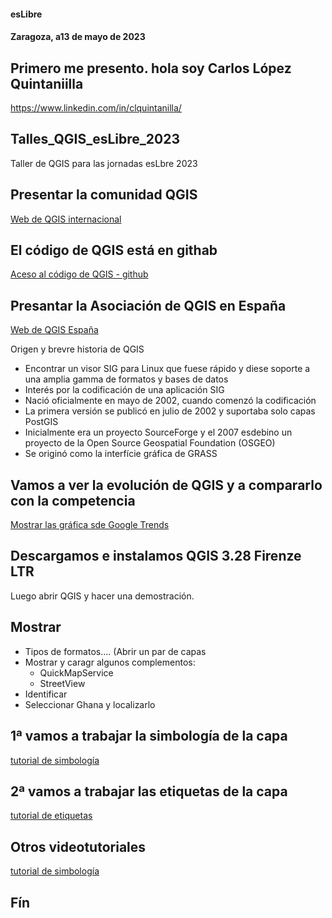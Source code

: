 
#### esLibre

#### Zaragoza, a13 de mayo de 2023

## Primero me presento. hola soy Carlos López Quintaniilla
https://www.linkedin.com/in/clquintanilla/

## Talles_QGIS_esLibre_2023
Taller de QGIS para las jornadas esLbre 2023

## Presentar la comunidad QGIS
[Web de QGIS internacional](https://www.qgis.org/es/site/about/index.html)

## El código de QGIS está en githab
[Aceso al código de QGIS - github](https://github.com/qgis/QGIS)

## Presantar la Asociación de QGIS en España
[Web de QGIS España](https://www.qgis.org/es/site/about/index.html)

Origen y brevre historia de QGIS
- Encontrar un visor SIG para Linux que fuese rápido y diese soporte a una amplia gamma de formatos y bases de datos
- Interés por la codificación de una aplicación SIG
- Nació oficialmente en mayo de 2002, cuando comenzó la codificación
- La primera versión se publicó en julio de 2002 y suportaba solo capas PostGIS
- Inicialmente era un proyecto SourceForge y el 2007 esdebino un proyecto de la Open Source Geospatial Foundation (OSGEO)
- Se originó como la interfície gráfica de GRASS

## Vamos a ver la evolución de QGIS y a compararlo con la competencia
[Mostrar las gráfica sde Google Trends](https://trends.google.com/trends/)

## Descargamos e instalamos QGIS 3.28 Firenze LTR
Luego abrir QGIS y hacer una demostración.

## Mostrar
- Tipos de formatos.... (Abrir un par de capas
- Mostrar y caragr algunos complementos:
   - QuickMapService
   - StreetView
- Identificar 
- Seleccionar Ghana y localizarlo

## 1ª vamos a trabajar la simbología de la capa
[tutorial de simbología](https://www.youtube.com/watch?v=fVDFTleOm7M)

## 2ª vamos a trabajar las etiquetas de la capa
[tutorial de etiquetas](https://www.youtube.com/watch?v=0GZMY44HEVA&t=4s)


## Otros videotutoriales
[tutorial de simbología](https://www.youtube.com/@CarlosLopezQuintanilla)

## Fín
